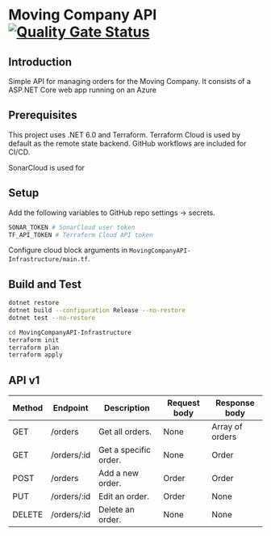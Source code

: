 # Moving Company API [![Quality Gate Status](https://sonarcloud.io/api/project_badges/measure?project=vaernion_MovingCompanyAPI&metric=alert_status)](https://sonarcloud.io/summary/new_code?id=vaernion_MovingCompanyAPI)

## Introduction

Simple API for managing orders for the Moving Company. It consists of a ASP.NET Core web app running on an Azure

## Prerequisites

This project uses .NET 6.0 and Terraform. Terraform Cloud is used by default as the remote state backend. GitHub workflows are included for CI/CD.

SonarCloud is used for

## Setup

Add the following variables to GitHub repo settings -> secrets.

```sh
SONAR_TOKEN # SonarCloud user token
TF_API_TOKEN # Terraform Cloud API token
```

Configure cloud block arguments in `MovingCompanyAPI-Infrastructure/main.tf`.

## Build and Test

```sh
dotnet restore
dotnet build --configuration Release --no-restore
dotnet test --no-restore
```

```sh
cd MovingCompanyAPI-Infrastructure
terraform init
terraform plan
terraform apply
```

## API v1

| Method | Endpoint    | Description           | Request body | Response  body  |
|--------|-------------|-----------------------|--------------|-----------------|
| GET    | /orders     | Get all orders.       | None         | Array of orders |
| GET    | /orders/:id | Get a specific order. | None         | Order           |
| POST   | /orders     | Add a new order.      | Order        | Order           |
| PUT    | /orders/:id | Edit an order.        | Order        | None            |
| DELETE | /orders/:id | Delete an order.      | None         | None            |
